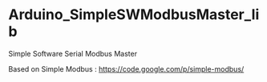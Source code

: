 Arduino_SimpleSWModbusMaster_lib
================================

Simple Software Serial Modbus Master

Based on Simple Modbus : https://code.google.com/p/simple-modbus/
